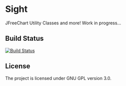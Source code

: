 Sight
=====

JFreeChart Utility Classes and more!
Work in progress...

## Build Status
[![Build Status](https://travis-ci.org/mashti/sight.png?branch=master)](https://travis-ci.org/mashti/sight)

## License
The project is licensed under GNU GPL version 3.0.
